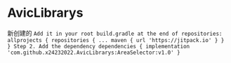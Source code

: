 # AvicLibrarys
新创建的
`Add it in your root build.gradle at the end of repositories:
	allprojects {
		repositories {
			...
			maven { url 'https://jitpack.io' }
		}
	}
  Step 2. Add the dependency
  	dependencies {
	        implementation 'com.github.x24232022.AvicLibrarys:AreaSelector:v1.0'
	}`

